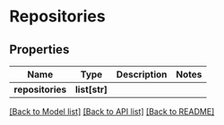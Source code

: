 # Repositories

## Properties
Name | Type | Description | Notes
------------ | ------------- | ------------- | -------------
**repositories** | **list[str]** |  | 

[[Back to Model list]](../README.md#documentation-for-models) [[Back to API list]](../README.md#documentation-for-api-endpoints) [[Back to README]](../README.md)

